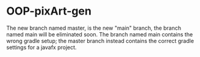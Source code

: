 # OOP-pixArt-gen

The new branch named master, is the new "main" branch, the branch named main will be eliminated soon.
The branch named main contains the wrong gradle setup; the master branch instead contains the correct gradle settings for a javafx project.
